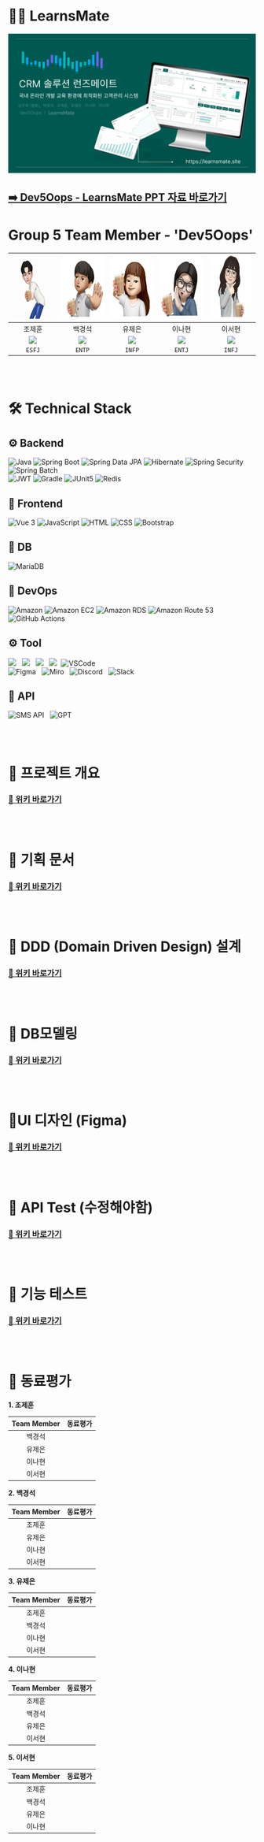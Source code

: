 # 👨‍🏫 LearnsMate 

<img src="learnsmate_readmeimages/01.프로젝트개요/LearnsBuddy-logo.png">

##  [➡️  Dev5Oops - LearnsMate PPT 자료 바로가기 ](https://drive.google.com/file/d/1uhkju48AMsp_QFIqk1KVPPqWoqpMuqw1/view?usp=sharing)


# Group 5 Team Member - 'Dev5Oops'


| <div align="center"><img src="learnsmate_readmeimages/00.조원/조제훈.png" height="130"/></div> | <div align="center"><img src="learnsmate_readmeimages/00.조원/백경석.jpg" height="130"/></div> | <div align="center"><img src="learnsmate_readmeimages/00.조원/유제은.jpg" height="130"/></div> | <div align="center"><img src="learnsmate_readmeimages/00.조원/이나현.jpg" height="130"/></div> | <div align="center"><img src="learnsmate_readmeimages/00.조원/이서현.jpg" height="130"/></div> |
| :----------------------------------------------------------: | :----------------------------------------------------------: | :----------------------------------------------------------: | :----------------------------------------------------------: | :----------------------------------------------------------: |
| <div align="center">조제훈</div>                             | <div align="center">백경석</div>                             | <div align="center">유제은</div>                             | <div align="center">이나현</div>                             | <div align="center">이서현</div>                             |
| <div align="center">[<img src="https://img.shields.io/badge/Github-Link-181717?logo=Github">](https://github.com/JoJeHuni) <br>`ESFJ`</div> | <div align="center">[<img src="https://img.shields.io/badge/Github-Link-181717?logo=Github">](https://github.com/Hellin22) <br>`ENTP`</div> | <div align="center">[<img src="https://img.shields.io/badge/Github-Link-181717?logo=Github">](https://github.com/YuJeeun) <br>`INFP`</div> | <div align="center">[<img src="https://img.shields.io/badge/Github-Link-181717?logo=Github">](https://github.com/sksmsdlskgus) <br>`ENTJ`</div> | <div align="center">[<img src="https://img.shields.io/badge/Github-Link-181717?logo=Github">](https://github.com/sh694090) <br>`INFJ`</div> |


<br><br>




# 🛠️ Technical Stack

## ⚙️ Backend
![Java](https://img.shields.io/badge/Java-17-007396.svg?&logo=java&color=red)
![Spring Boot](https://img.shields.io/badge/Spring_Boot-3-6DB33F.svg?&logo=spring-boot&color=lightgreen)
![Spring Data JPA](https://img.shields.io/badge/Spring_Data_JPA-6DB33F.svg?&logo=spring-data-JPA)
![Hibernate](https://img.shields.io/badge/Hibernate-59666C.svg?&logo=hibernate)
![Spring Security](https://img.shields.io/badge/Spring_Security-6DB33F.svg?&logo=spring-security&logoColor=white)
![Spring Batch](https://img.shields.io/badge/Spring%20Batch-6DB33F.svg?&logo=spring&logoColor=white)<br>
![JWT](https://img.shields.io/badge/JWT-000000.svg?&logo=json-web-token&logoColor=white)
![Gradle](https://img.shields.io/badge/Gradle-02303A.svg?&logo=gradle)
![JUnit5](https://img.shields.io/badge/JUnit5-25A162.svg?&logo=junit5&logoColor=white&color=green)
![Redis](https://img.shields.io/badge/Redis-DC382D.svg?&logo=redis&logoColor=white&color=red)



## 🎨 Frontend
![Vue 3](https://img.shields.io/badge/Vue_3-4FC08D.svg?&logo=vue.js&logoColor=white)
![JavaScript](https://img.shields.io/badge/JavaScript-F7DF1E.svg?&logo=javascript&logoColor=black)
![HTML](https://img.shields.io/badge/HTML-E34F26?logo=html5&logoColor=white)
![CSS](https://img.shields.io/badge/CSS-1572B6?logo=css3&logoColor=white)
![Bootstrap](https://img.shields.io/badge/Bootstrap_5-563D7C?logo=bootstrap&logoColor=white)



## 💽 DB
![MariaDB](https://img.shields.io/badge/MariaDB-003545.svg?&logo=mariadb)


## 💾 DevOps

![Amazon](https://img.shields.io/badge/Amazon-FF9900.svg?&logo=amazon&logoColor=white)
![Amazon EC2](https://img.shields.io/badge/Amazon%20EC2-FF9900.svg?&logo=amazonecs&logoColor=white)
![Amazon RDS](https://img.shields.io/badge/Amazon%20RDS-527FFF.svg?&logo=amazonrds&logoColor=white)
![Amazon Route 53](https://img.shields.io/badge/Amazon%20Route%2053-232F3E.svg?&logo=amazonroute53&logoColor=white)
![GitHub Actions](https://img.shields.io/badge/GitHub%20Actions-2088FF.svg?&logo=githubactions&logoColor=white)

<!--![Jenkins](https://img.shields.io/badge/Jenkins-D24939.svg?&logo=jenkins&color=lightgrey)
![Docker](https://img.shields.io/badge/Docker-2496ED.svg?&logo=docker&logoColor=white)
![Kubernetes](https://img.shields.io/badge/Kubernetes-326CE5.svg?&logo=kubernetes&logoColor=white) -->
<!-- ![Jasypt](https://img.shields.io/badge/Jasypt-0045B9?logo=Jasypt&logoColor=white) -->

## ⚙ Tool
<img src="https://img.shields.io/badge/GitHub-181717?style=flat-square&logo=GitHub&logoColor=white"> &nbsp; 
<img src="https://img.shields.io/badge/ERD%20cloud-%230000FF.svg?style=flat&logo=erlang&logoColor=white"> &nbsp; 
<img src="https://img.shields.io/badge/DA%23-0B6121.svg?style=flat&logo=draw.io&logoColor=white"> &nbsp; 
<img src="https://img.shields.io/badge/IntelliJ%20IDEA-000000?style=flat&logo=IntelliJ%20IDEA&logoColor=white">&nbsp; 
![VSCode](https://img.shields.io/badge/VSCode-007ACC.svg?&logo=visual-studio-code&color=blue) &nbsp; <br>
![Figma](https://img.shields.io/badge/Figma-F24E1E.svg?&logo=figma&logoColor=white) &nbsp; 
![Miro](https://img.shields.io/badge/Miro-00A67E.svg?&logo=miro&color=green) &nbsp; 
![Discord](https://img.shields.io/badge/Discord-5865F2.svg?&logo=discord&logoColor=white) &nbsp; 
![Slack](https://img.shields.io/badge/Slack-4A154B.svg?&logo=slack&logoColor=white)

## 📡 API
![SMS API](https://img.shields.io/badge/SMS%20API-FF3D00.svg?&logo=sendgrid&logoColor=white) &nbsp; 
![GPT](https://img.shields.io/badge/GPT-00A67E.svg?&logo=openai&logoColor=white) &nbsp; 




<br><br>





#  🚩 프로젝트 개요

### [🔗 위키 바로가기](https://github.com/LearnsMate/LearnsMateBackend/wiki/1.-%ED%94%84%EB%A1%9C%EC%A0%9D%ED%8A%B8-%EA%B0%9C%EC%9A%94)

<br><br>

# 🚩 기획 문서
### [🔗 위키 바로가기](https://github.com/LearnsMate/LearnsMateBackend/wiki/2.-%EA%B8%B0%ED%9A%8D-%EB%AC%B8%EC%84%9C)

<br><br>

# 🚩 DDD (Domain Driven Design) 설계
### [🔗 위키 바로가기](https://github.com/LearnsMate/LearnsMateBackend/wiki/3.-DDD-(Domain-Driven-Design))

<br><br>

# 🚩 DB모델링
### [🔗 위키 바로가기](https://github.com/LearnsMate/LearnsMateBackend/wiki/4.-DB-%EB%AA%A8%EB%8D%B8%EB%A7%81)

<br><br>

# 🚩UI 디자인 (Figma)
### [🔗 위키 바로가기](https://github.com/LearnsMate/LearnsMateBackend/wiki/5.-UI-%EB%94%94%EC%9E%90%EC%9D%B8-(Figma))

<br><br>

# 🚩 API Test (수정해야함)
### [🔗 위키 바로가기](https://github.com/Dev5Oops/Healthtart/wiki/6.-API-%EB%AA%85%EC%84%B8%EC%84%9C)

<br><br>

# 🚩 기능 테스트
### [🔗 위키 바로가기](https://github.com/LearnsMate/LearnsMateBackend/wiki/7.-%EA%B8%B0%EB%8A%A5-%EC%8B%9C%EC%97%B0)

<br><br>


# 📜 동료평가

**1. 조제훈**

|Team Member| 동료평가 |
| :--------------------------------------: | ------ |
|  백경석  |  |
|  유제은  |  |
|  이나현  |  |
|  이서현  |  |

**2. 백경석**

|Team Member| 동료평가 |
| :--------------------------------------: | ------ |
|  조제훈  |  |
|  유제은  |  |
|  이나현  |  |
|  이서현  |  |

**3. 유제은**

|Team Member| 동료평가 |
| :--------------------------------------: | ------ |
|  조제훈  |  |
|  백경석  |  |
|  이나현  |  |
|  이서현  |  |

**4. 이나현**

|Team Member| 동료평가 |
| :--------------------------------------: | ------ |
|  조제훈  |  |
|  백경석  |  |
|  유제은  |  |
|  이서현  |  |

**5. 이서현**

|Team Member| 동료평가 |
| :--------------------------------------: | ------ |
|  조제훈  |  |
|  백경석  |  |
|  유제은  |  |
|  이나현  |  |
